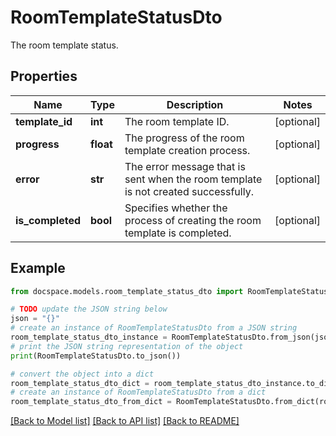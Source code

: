 # RoomTemplateStatusDto

The room template status.

## Properties

Name | Type | Description | Notes
------------ | ------------- | ------------- | -------------
**template_id** | **int** | The room template ID. | [optional] 
**progress** | **float** | The progress of the room template creation process. | [optional] 
**error** | **str** | The error message that is sent when the room template is not created successfully. | [optional] 
**is_completed** | **bool** | Specifies whether the process of creating the room template is completed. | [optional] 

## Example

```python
from docspace.models.room_template_status_dto import RoomTemplateStatusDto

# TODO update the JSON string below
json = "{}"
# create an instance of RoomTemplateStatusDto from a JSON string
room_template_status_dto_instance = RoomTemplateStatusDto.from_json(json)
# print the JSON string representation of the object
print(RoomTemplateStatusDto.to_json())

# convert the object into a dict
room_template_status_dto_dict = room_template_status_dto_instance.to_dict()
# create an instance of RoomTemplateStatusDto from a dict
room_template_status_dto_from_dict = RoomTemplateStatusDto.from_dict(room_template_status_dto_dict)
```
[[Back to Model list]](../README.md#documentation-for-models) [[Back to API list]](../README.md#documentation-for-api-endpoints) [[Back to README]](../README.md)


